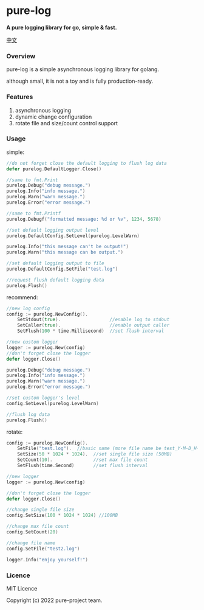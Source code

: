 # pure-log

**A pure logging library for go, simple & fast.**

[中文](doc/README_cn.md)



### Overview

pure-log is a simple asynchronous logging library for golang.

although small, it is not a toy and is fully production-ready.



### Features

1. asynchronous logging
2. dynamic change configuration
3. rotate file and size/count control support



### Usage

simple:

```go
//do not forget close the default logging to flush log data
defer purelog.DefaultLogger.Close()

//same to fmt.Print
purelog.Debug("debug message.")
purelog.Info("info message.")
purelog.Warn("warn message.")
purelog.Error("error message.")

//same to fmt.Printf
purelog.Debugf("formatted message: %d or %v", 1234, 5678)

//set default logging output level
purelog.DefaultConfig.SetLevel(purelog.LevelWarn)

purelog.Info("this message can't be output!")
purelog.Warn("this message can be output.")

//set default logging output to file
purelog.DefaultConfig.SetFile("test.log")

//request flush default logging data
purelog.Flush()
```



recommend:

```go
//new log config
config := purelog.NewConfig().
	SetStdout(true).                  //enable log to stdout
	SetCaller(true).                  //enable output caller
	SetFlush(100 * time.Millisecond)  //set flush interval

//new custom logger
logger := purelog.New(config)
//don't forget close the logger
defer logger.Close()

purelog.Debug("debug message.")
purelog.Info("info message.")
purelog.Warn("warn message.")
purelog.Error("error message.")

//set custom logger's level
config.SetLevel(purelog.LevelWarn)

//flush log data
purelog.Flush()
```



rotate:

```go
config := purelog.NewConfig().
	SetFile("test.log").  //basic name (more file name be test_Y-M-D_H-M-S_NS.log)
	SetSize(50 * 1024 * 1024).  //set single file size (50MB)
	SetCount(10).               //set max file count
	SetFlush(time.Second)       //set flush interval

//new logger
logger := purelog.New(config)

//don't forget close the logger
defer logger.Close()

//change single file size
config.SetSize(100 * 1024 * 1024) //100MB

//change max file count
config.SetCount(20)

//change file name
config.SetFile("test2.log")

logger.Info("enjoy yourself!")
```



### Licence

MIT Licence

Copyright (c) 2022 pure-project team.